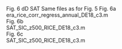
Fig. 6 dD SAT
Same files as for Fig. 5
Fig. 6a </br>
era_rice_corr_regress_annual_DE18_c3.m</br>
Fig. 6b </br>
SAT_SIC_z500_RICE_DE18_c3.m </br>
Fig. 6c </br>
SAT_SIC_z500_RICE_DE18_c3.m </br>
